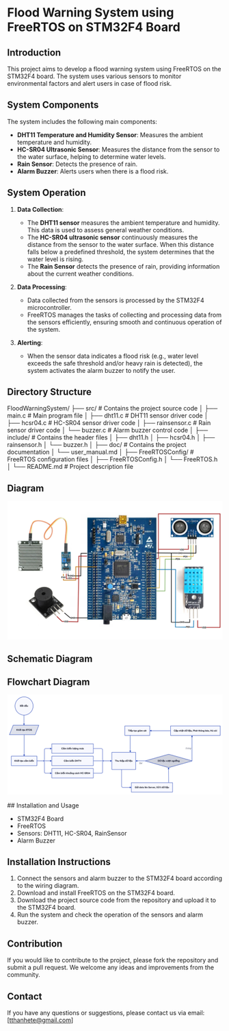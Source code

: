 # Flood Warning System using FreeRTOS on STM32F4 Board

## Introduction

This project aims to develop a flood warning system using FreeRTOS on the STM32F4 board. The system uses various sensors to monitor environmental factors and alert users in case of flood risk.

## System Components

The system includes the following main components:

- **DHT11 Temperature and Humidity Sensor**: Measures the ambient temperature and humidity.
- **HC-SR04 Ultrasonic Sensor**: Measures the distance from the sensor to the water surface, helping to determine water levels.
- **Rain Sensor**: Detects the presence of rain.
- **Alarm Buzzer**: Alerts users when there is a flood risk.

## System Operation

1. **Data Collection**:

   - The **DHT11 sensor** measures the ambient temperature and humidity. This data is used to assess general weather conditions.
   - The **HC-SR04 ultrasonic sensor** continuously measures the distance from the sensor to the water surface. When this distance falls below a predefined threshold, the system determines that the water level is rising.
   - The **Rain Sensor** detects the presence of rain, providing information about the current weather conditions.

2. **Data Processing**:

   - Data collected from the sensors is processed by the STM32F4 microcontroller.
   - FreeRTOS manages the tasks of collecting and processing data from the sensors efficiently, ensuring smooth and continuous operation of the system.

3. **Alerting**:
   - When the sensor data indicates a flood risk (e.g., water level exceeds the safe threshold and/or heavy rain is detected), the system activates the alarm buzzer to notify the user.

## Directory Structure

FloodWarningSystem/
├── src/ # Contains the project source code
│ ├── main.c # Main program file
│ ├── dht11.c # DHT11 sensor driver code
│ ├── hcsr04.c # HC-SR04 sensor driver code
│ ├── rainsensor.c # Rain sensor driver code
│ └── buzzer.c # Alarm buzzer control code
│
├── include/ # Contains the header files
│ ├── dht11.h
│ ├── hcsr04.h
│ ├── rainsensor.h
│ └── buzzer.h
│
├── doc/ # Contains the project documentation
│ └── user_manual.md
│
├── FreeRTOSConfig/ # FreeRTOS configuration files
│ ├── FreeRTOSConfig.h
│ └── FreeRTOS.h
│
└── README.md # Project description file

## Diagram

<p align="center">
  <img src="Diagram-FreeRTOS.png" alt="" width="800">
</p>

## Schematic Diagram

## Flowchart Diagram

<p align="center">
  <img src="Flow-Diagram.png" alt="" width="800">
</p>
## Installation and Usage

- STM32F4 Board
- FreeRTOS
- Sensors: DHT11, HC-SR04, RainSensor
- Alarm Buzzer

## Installation Instructions

1. Connect the sensors and alarm buzzer to the STM32F4 board according to the wiring diagram.
2. Download and install FreeRTOS on the STM32F4 board.
3. Download the project source code from the repository and upload it to the STM32F4 board.
4. Run the system and check the operation of the sensors and alarm buzzer.

## Contribution

If you would like to contribute to the project, please fork the repository and submit a pull request. We welcome any ideas and improvements from the community.

## Contact

If you have any questions or suggestions, please contact us via email: [tthanhete@gmail.com]
